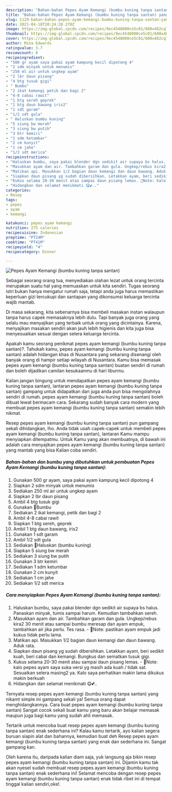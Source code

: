```yaml
---
description: "Bahan-bahan Pepes Ayam Kemangi (bumbu kuning tanpa santan) yang nikmat Untuk Jualan"
title: "Bahan-bahan Pepes Ayam Kemangi (bumbu kuning tanpa santan) yang nikmat Untuk Jualan"
slug: 1129-bahan-bahan-pepes-ayam-kemangi-bumbu-kuning-tanpa-santan-yang-nikmat-untuk-jualan
date: 2021-04-18T20:24:20.270Z
image: https://img-global.cpcdn.com/recipes/9ec4548000ce5c01/680x482cq70/pepes-ayam-kemangi-bumbu-kuning-tanpa-santan-foto-resep-utama.jpg
thumbnail: https://img-global.cpcdn.com/recipes/9ec4548000ce5c01/680x482cq70/pepes-ayam-kemangi-bumbu-kuning-tanpa-santan-foto-resep-utama.jpg
cover: https://img-global.cpcdn.com/recipes/9ec4548000ce5c01/680x482cq70/pepes-ayam-kemangi-bumbu-kuning-tanpa-santan-foto-resep-utama.jpg
author: Mina Edwards
ratingvalue: 3.7
reviewcount: 8
recipeingredient:
- "500 gr ayam saya pakai ayam kampung kecil dipotong 4"
- "2 sdm minyak untuk menumis"
- "250 ml air untuk ungkep ayam"
- "2 lbr daun pisang"
- "4 btg tusuk gigi"
- " Bumbu"
- "2 ikat kemangi petik dan bagi 2"
- "4-8 cabai rawit"
- "1 btg sereh geprek"
- "1 btg daun bawang iris2"
- "1 sdt garam"
- "1/2 sdt gula"
- " Haluskan bumbu kuning"
- "5 siung bw merah"
- "3 siung bw putih"
- "3 btr kemiri"
- "1 sdm ketumbar"
- "2 cm kunyit"
- "1 cm jahe"
- "1/2 sdt merica"
recipeinstructions:
- "Haluskan bumbu, saya pakai blender dgn sedikit air supaya bs halus. Panaskan minyak, tumis sampai harum. Kemudian tambahkan sereh."
- "Masukkan ayam dan air. Tambahkan garam dan gula. Ungkep/rebus kira2 30 menit atau sampai bumbu meresap dan ayam empuk, tambahkan air jika perlu. Tes rasa. 🔅Note: pastikan ayam empuk jadi kukus tidak perlu lama."
- "Matikan api. Masukkan 1/2 bagian daun kemangi dan daun bawang. Aduk rata."
- "Siapkan daun pisang yg sudah dibersihkan. Letakkan ayam, beri sedikit kuah, beri cabai dan kemangi. Bungkus dan sematkan tusuk gigi."
- "Kukus selama 20-30 menit atau sampai daun pisang lemas. 🔅Note: kalo pepes ayam saya suka versi yg masih ada kuah / tidak sat. Sesuaikan selera masing2 ya. Kalo saya perhatikan makin lama dikukus makin berkuah"
- "Hidangkan dan selamat menikmati 😋💕.."
categories:
- Resep
tags:
- pepes
- ayam
- kemangi

katakunci: pepes ayam kemangi 
nutrition: 275 calories
recipecuisine: Indonesian
preptime: "PT24M"
cooktime: "PT41M"
recipeyield: "4"
recipecategory: Dinner

---
```



![Pepes Ayam Kemangi (bumbu kuning tanpa santan)](https://img-global.cpcdn.com/recipes/9ec4548000ce5c01/680x482cq70/pepes-ayam-kemangi-bumbu-kuning-tanpa-santan-foto-resep-utama.jpg)

Sebagai seorang orang tua, menyediakan olahan lezat untuk orang tercinta merupakan suatu hal yang memuaskan untuk kita sendiri. Tugas seorang istri bukan hanya mengatur rumah saja, tetapi anda juga harus memastikan keperluan gizi tercukupi dan santapan yang dikonsumsi keluarga tercinta wajib mantab.

Di masa  sekarang, kita sebenarnya bisa membeli masakan instan walaupun tanpa harus capek memasaknya lebih dulu. Tapi banyak juga orang yang selalu mau menyajikan yang terbaik untuk orang yang dicintainya. Karena, menyajikan masakan sendiri akan jauh lebih higienis dan kita juga bisa menyesuaikan sesuai dengan selera keluarga tercinta. 



Apakah kamu seorang penikmat pepes ayam kemangi (bumbu kuning tanpa santan)?. Tahukah kamu, pepes ayam kemangi (bumbu kuning tanpa santan) adalah hidangan khas di Nusantara yang sekarang disenangi oleh banyak orang di hampir setiap wilayah di Nusantara. Kamu bisa memasak pepes ayam kemangi (bumbu kuning tanpa santan) buatan sendiri di rumah dan boleh dijadikan camilan kesukaanmu di hari liburmu.

Kalian jangan bingung untuk mendapatkan pepes ayam kemangi (bumbu kuning tanpa santan), lantaran pepes ayam kemangi (bumbu kuning tanpa santan) gampang untuk didapatkan dan juga anda pun bisa mengolahnya sendiri di rumah. pepes ayam kemangi (bumbu kuning tanpa santan) boleh dibuat lewat bermacam cara. Sekarang sudah banyak cara modern yang membuat pepes ayam kemangi (bumbu kuning tanpa santan) semakin lebih nikmat.

Resep pepes ayam kemangi (bumbu kuning tanpa santan) pun gampang sekali dihidangkan, lho. Anda tidak usah capek-capek untuk membeli pepes ayam kemangi (bumbu kuning tanpa santan), lantaran Kamu mampu menyiapkan ditempatmu. Untuk Kamu yang akan membuatnya, di bawah ini adalah cara menyajikan pepes ayam kemangi (bumbu kuning tanpa santan) yang mantab yang bisa Kalian coba sendiri.

<!--inarticleads1-->

##### Bahan-bahan dan bumbu yang dibutuhkan untuk pembuatan Pepes Ayam Kemangi (bumbu kuning tanpa santan):

1. Gunakan 500 gr ayam, saya pakai ayam kampung kecil dipotong 4
1. Siapkan 2 sdm minyak untuk menumis
1. Sediakan 250 ml air untuk ungkep ayam
1. Siapkan 2 lbr daun pisang
1. Ambil 4 btg tusuk gigi
1. Gunakan  🔅Bumbu
1. Sediakan 2 ikat kemangi, petik dan bagi 2
1. Ambil 4-8 cabai rawit
1. Siapkan 1 btg sereh, geprek
1. Ambil 1 btg daun bawang, iris2
1. Gunakan 1 sdt garam
1. Ambil 1/2 sdt gula
1. Sediakan  🔅Haluskan (bumbu kuning)
1. Siapkan 5 siung bw merah
1. Sediakan 3 siung bw putih
1. Gunakan 3 btr kemiri
1. Sediakan 1 sdm ketumbar
1. Gunakan 2 cm kunyit
1. Sediakan 1 cm jahe
1. Sediakan 1/2 sdt merica




<!--inarticleads2-->

##### Cara menyiapkan Pepes Ayam Kemangi (bumbu kuning tanpa santan):

1. Haluskan bumbu, saya pakai blender dgn sedikit air supaya bs halus. Panaskan minyak, tumis sampai harum. Kemudian tambahkan sereh.
1. Masukkan ayam dan air. Tambahkan garam dan gula. Ungkep/rebus kira2 30 menit atau sampai bumbu meresap dan ayam empuk, tambahkan air jika perlu. Tes rasa. - 🔅Note: pastikan ayam empuk jadi kukus tidak perlu lama.
1. Matikan api. Masukkan 1/2 bagian daun kemangi dan daun bawang. Aduk rata.
1. Siapkan daun pisang yg sudah dibersihkan. Letakkan ayam, beri sedikit kuah, beri cabai dan kemangi. Bungkus dan sematkan tusuk gigi.
1. Kukus selama 20-30 menit atau sampai daun pisang lemas. - 🔅Note: kalo pepes ayam saya suka versi yg masih ada kuah / tidak sat. Sesuaikan selera masing2 ya. Kalo saya perhatikan makin lama dikukus makin berkuah
1. Hidangkan dan selamat menikmati 😋💕..




Ternyata resep pepes ayam kemangi (bumbu kuning tanpa santan) yang nikamt simple ini gampang sekali ya! Semua orang dapat menghidangkannya. Cara buat pepes ayam kemangi (bumbu kuning tanpa santan) Sangat cocok sekali buat kamu yang baru akan belajar memasak maupun juga bagi kamu yang sudah ahli memasak.

Tertarik untuk mencoba buat resep pepes ayam kemangi (bumbu kuning tanpa santan) enak sederhana ini? Kalau kamu tertarik, ayo kalian segera buruan siapin alat dan bahannya, kemudian buat deh Resep pepes ayam kemangi (bumbu kuning tanpa santan) yang enak dan sederhana ini. Sangat gampang kan. 

Oleh karena itu, daripada kalian diam saja, yuk langsung aja bikin resep pepes ayam kemangi (bumbu kuning tanpa santan) ini. Dijamin kamu tak akan nyesel sudah membuat resep pepes ayam kemangi (bumbu kuning tanpa santan) enak sederhana ini! Selamat mencoba dengan resep pepes ayam kemangi (bumbu kuning tanpa santan) enak tidak ribet ini di tempat tinggal kalian sendiri,oke!.

